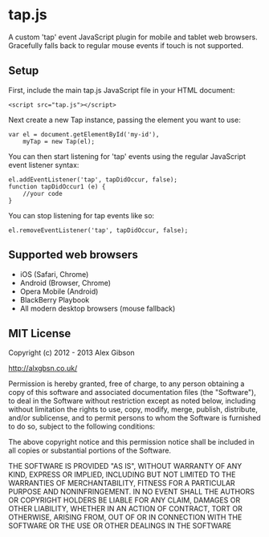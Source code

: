 tap.js
=======================================

A custom 'tap' event JavaScript plugin for mobile and tablet web browsers. Gracefully falls back to regular mouse events if touch is not supported.

Setup
---------------------------------------

First, include the main tap.js JavaScript file in your HTML document:

```
<script src="tap.js"></script>
```

Next create a new Tap instance, passing the element you want to use:

```
var el = document.getElementById('my-id'),
	myTap = new Tap(el);
```

You can then start listening for 'tap' events using the regular JavaScript event listener syntax:

```
el.addEventListener('tap', tapDidOccur, false); 
function tapDidOccur1 (e) {
	//your code
}
```

You can stop listening for tap events like so:

```
el.removeEventListener('tap', tapDidOccur, false);
```
	
Supported web browsers
---------------------------------------

- iOS (Safari, Chrome)
- Android (Browser, Chrome)
- Opera Mobile (Android)
- BlackBerry Playbook
- All modern desktop browsers (mouse fallback)
	
MIT License
---------------------------------------

Copyright (c) 2012 - 2013 Alex Gibson

http://alxgbsn.co.uk/

Permission is hereby granted, free of charge, to any person obtaining a copy of this software and associated documentation files (the "Software"), to deal in the Software without restriction except as noted below, including without limitation the rights to use, copy, modify, merge, publish, distribute, and/or sublicense, and to permit persons to whom the Software is furnished to do so, subject to the following conditions:

The above copyright notice and this permission notice shall be included in all copies or substantial portions of the Software.

THE SOFTWARE IS PROVIDED "AS IS", WITHOUT WARRANTY OF ANY KIND, EXPRESS OR IMPLIED, INCLUDING BUT NOT LIMITED TO THE WARRANTIES OF MERCHANTABILITY, FITNESS FOR A PARTICULAR PURPOSE AND NONINFRINGEMENT. IN NO EVENT SHALL THE AUTHORS OR COPYRIGHT HOLDERS BE LIABLE FOR ANY CLAIM, DAMAGES OR OTHER LIABILITY, WHETHER IN AN ACTION OF CONTRACT, TORT OR OTHERWISE, ARISING FROM, OUT OF OR IN CONNECTION WITH THE SOFTWARE OR THE USE OR OTHER DEALINGS IN THE SOFTWARE